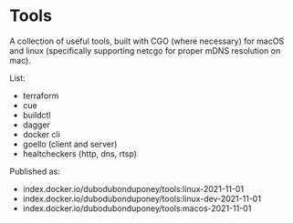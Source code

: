 # Tools

A collection of useful tools, built with CGO (where necessary) for macOS and linux
(specifically supporting netcgo for proper mDNS resolution on mac).

List:
* terraform
* cue
* buildctl
* dagger
* docker cli
* goello (client and server)
* healtcheckers (http, dns, rtsp)

Published as:
* index.docker.io/dubodubonduponey/tools:linux-2021-11-01
* index.docker.io/dubodubonduponey/tools:linux-dev-2021-11-01
* index.docker.io/dubodubonduponey/tools:macos-2021-11-01

